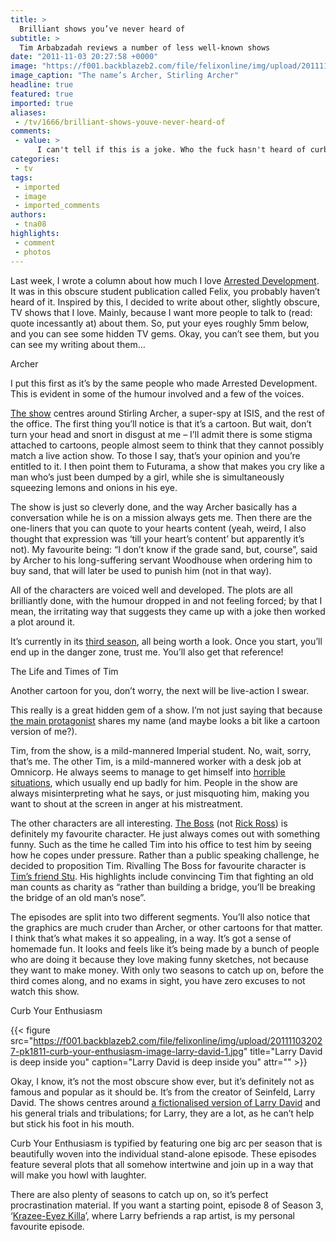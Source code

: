 ```yaml
---
title: >
  Brilliant shows you’ve never heard of
subtitle: >
  Tim Arbabzadah reviews a number of less well-known shows
date: "2011-11-03 20:27:58 +0000"
image: "https://f001.backblazeb2.com/file/felixonline/img/upload/201111032026-pk1811-archer.jpg"
image_caption: "The name’s Archer, Stirling Archer"
headline: true
featured: true
imported: true
aliases:
 - /tv/1666/brilliant-shows-youve-never-heard-of
comments:
 - value: >
      I can't tell if this is a joke. Who the fuck hasn't heard of curb your enthusiasm or archer. Try watching freaks and geeks or undeclared or something. ,Who hasn't heard of Curb Your Enthusiasm? <br>Pretty much everyone I know. Sucks to be them, sure, but geez, the article even points out that it's not particularly obscure. <br>And I sure as heck hadn't heard of Archer, so personally, I'm glad I read this. BAM <br>
categories:
 - tv
tags:
 - imported
 - image
 - imported_comments
authors:
 - tna08
highlights:
 - comment
 - photos
---
```


Last week, I wrote a column about how much I love [Arrested Development](http://www.youtube.com/watch?v=N9TXVMkQ29g). It was in this obscure student publication called Felix, you probably haven’t heard of it. Inspired by this, I decided to write about other, slightly obscure, TV shows that I love. Mainly, because I want more people to talk to (read: quote incessantly at) about them. So, put your eyes roughly 5mm below, and you can see some hidden TV gems. Okay, you can’t see them, but you can see my writing about them…

Archer

I put this first as it’s by the same people who made Arrested Development. This is evident in some of the humour involved and a few of the voices.

[The show](http://www.youtube.com/watch?v=41dQluLTKDo) centres around Stirling Archer, a super-spy at ISIS, and the rest of the office. The first thing you’ll notice is that it’s a cartoon. But wait, don’t turn your head and snort in disgust at me – I’ll admit there is some stigma attached to cartoons, people almost seem to think that they cannot possibly match a live action show. To those I say, that’s your opinion and you’re entitled to it. I then point them to Futurama, a show that makes you cry like a man who’s just been dumped by a girl, while she is simultaneously squeezing lemons and onions in his eye.

The show is just so cleverly done, and the way Archer basically has a conversation while he is on a mission always gets me. Then there are the one-liners that you can quote to your hearts content (yeah, weird, I also thought that expression was ‘till your heart’s content’ but apparently it’s not). My favourite being: “I don’t know if the grade sand, but, course”, said by Archer to his long-suffering servant Woodhouse when ordering him to buy sand, that will later be used to punish him (not in that way).

All of the characters are voiced well and developed. The plots are all brilliantly done, with the humour dropped in and not feeling forced; by that I mean, the irritating way that suggests they came up with a joke then worked a plot around it.

It’s currently in its [third season](http://www.youtube.com/watch?v=zrRM2yRhiA0), all being worth a look. Once you start, you’ll end up in the danger zone, trust me. You’ll also get that reference!

The Life and Times of Tim

Another cartoon for you, don’t worry, the next will be live-action I swear.

This really is a great hidden gem of a show. I’m not just saying that because [the main protagonist](http://www.youtube.com/watch?v=iN5OrCcH3WE) shares my name (and maybe looks a bit like a cartoon version of me?).

Tim, from the show, is a mild-mannered Imperial student. No, wait, sorry, that’s me. The other Tim, is a mild-mannered worker with a desk job at Omnicorp. He always seems to manage to get himself into [horrible situations](http://www.youtube.com/watch?v=2ccP8sUyT4w), which usually end up badly for him. People in the show are always misinterpreting what he says, or just misquoting him, making you want to shout at the screen in anger at his mistreatment.

The other characters are all interesting. [The Boss](http://www.youtube.com/watch?v=2jVN6u7_LTY) (not [Rick Ross](http://www.youtube.com/watch?v=kCeEN-VVSac&ob=av2e)) is definitely my favourite character. He just always comes out with something funny. Such as the time he called Tim into his office to test him by seeing how he copes under pressure. Rather than a public speaking challenge, he decided to proposition Tim. Rivalling The Boss for favourite character is [Tim’s friend Stu](http://www.youtube.com/watch?v=fqvhNzMcqYo). His highlights include convincing Tim that fighting an old man counts as charity as “rather than building a bridge, you’ll be breaking the bridge of an old man’s nose”.

The episodes are split into two different segments. You’ll also notice that the graphics are much cruder than Archer, or other cartoons for that matter. I think that’s what makes it so appealing, in a way. It’s got a sense of homemade fun. It looks and feels like it’s being made by a bunch of people who are doing it because they love making funny sketches, not because they want to make money. With only two seasons to catch up on, before the third comes along, and no exams in sight, you have zero excuses to not watch this show.

Curb Your Enthusiasm

{{< figure src="https://f001.backblazeb2.com/file/felixonline/img/upload/201111032027-pk1811-curb-your-enthusiasm-image-larry-david-1.jpg" title="Larry David is deep inside you" caption="Larry David is deep inside you" attr="" >}}

Okay, I know, it’s not the most obscure show ever, but it’s definitely not as famous and popular as it should be. It’s from the creator of Seinfeld, Larry David. The shows centres around [a fictionalised version of Larry David](http://www.youtube.com/watch?v=Z1ps4EZz4B0) and his general trials and tribulations; for Larry, they are a lot, as he can’t help but stick his foot in his mouth.

Curb Your Enthusiasm is typified by featuring one big arc per season that is beautifully woven into the individual stand-alone episode. These episodes feature several plots that all somehow intertwine and join up in a way that will make you howl with laughter.

There are also plenty of seasons to catch up on, so it’s perfect procrastination material. If you want a starting point, episode 8 of Season 3, ‘[Krazee-Eyez Killa](http://www.youtube.com/watch?v=FCzdEAy8WOw)’, where Larry befriends a rap artist, is my personal favourite episode.
